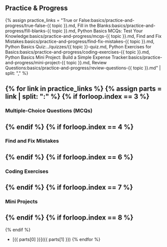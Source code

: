 ## Practice & Progress

{% assign practice_links = 
  "True or False:basics/practice-and-progress/true-false-{{ topic }}.md,
   Fill in the Blanks:basics/practice-and-progress/fill-blanks-{{ topic }}.md,
   Python Basics MCQs: Test Your Knowledge:basics/practice-and-progress/mcqs-{{ topic }}.md,
   Find and Fix Mistakes:basics/practice-and-progress/find-fix-mistakes-{{ topic }}.md,
   Python Basics Quiz:../quizzes/{{ topic }}-quiz.md,
   Python Exercises for Basics:basics/practice-and-progress/coding-exercises-{{ topic }}.md,
   Python Basics Mini Project: Build a Simple Expense Tracker:basics/practice-and-progress/mini-project-{{ topic }}.md,
   Review Questions:basics/practice-and-progress/review-questions-{{ topic }}.md" | split: "," %}

{% for link in practice_links %}
  {% assign parts = link | split: ":" %}
  {% if forloop.index == 3 %}
  ---
  ### Multiple-Choice Questions (MCQs)
  {% endif %}
  {% if forloop.index == 4 %}
  ---
  ### Find and Fix Mistakes
  {% endif %}
  {% if forloop.index == 6 %}
  ---
  ### Coding Exercises
  {% endif %}
  {% if forloop.index == 7 %}
  ---
  ### Mini Projects
  {% endif %}
  {% if forloop.index == 8 %}
  ---
  {% endif %}
- [{{ parts[0] }}]({{ parts[1] }})
{% endfor %}